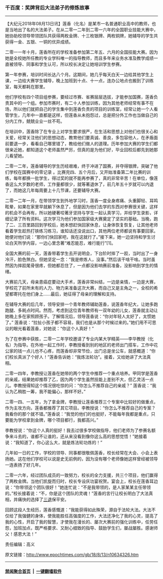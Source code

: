 ### 千百度：奖牌背后大法弟子的修炼故事
------------------------

<p>【大纪元2018年08月13日讯】莲香（化名）是某市一名普通职业高中的教师，也是当地出了名的大法弟子。在从二零一二年到二零一六年的全国职业技能大赛中，她协助校领导带领团队共获得两枚金牌、十三枚银牌、两枚铜牌，她辅导的学生共获得一金、五银、一铜的优异成绩。</p>
<p>二零一一年十月，莲香所在的学校准备参加第二年五、六月的全国技能大赛。因为她是全校她所任教的专业学科唯一的指导教师，而且多年来业务水准及教学成绩一直被领导、同事和学生认可，所以校长决定让她培训学生参赛。</p>
<p>第一年参赛，培训时间长达八个月。这期间，她几乎每天白天一边给其他学生上课，一边给大赛学生辅导，晚上加班到十点、十一点，连办公地点也搬到了训练室，每天都耗在那里。</p>
<p>他们学校有四个项目组参赛，要经过市赛、省赛层层选拔，才能参加国赛，莲香负责其中的一个组。参加市赛时，有二十人参加训练，因为其他老师经常有事不在场，所以他们就把自己的学生集中到莲香负责的项目的训练室，经常让她一个人看管学生，几年中一直都是这样，但莲香从未抱怨过，总是把分外工作也当做自己的分内工作，兢兢业业一丝不苟。</p>
<p>在培训中，莲香除了在专业上对学生要求很严，在生活和思想上对他们也很关心和关爱，经常关注他们的思想动态，教育他们要真诚、善良，多包容他人，在矛盾面前要退一步，看看自己哪里错了，教给他们做人的道理。历年参加大赛的学生们都很亲近她，都知道这个老师虽然严厉，但真的是为他们好，毕业回校后都先到她那儿看望她。</p>
<p>二零一二年，莲香辅导的学生历经艰难，终于冲进了国赛，并夺得银牌，突破了他们学校在国赛中的零记录 。比赛完四、五个月后，又开始准备第二年比赛的训练，每年都换一批学生，得过奖的就不能再参赛了，真的非常辛苦！在单位，像莲香这么大岁数的老师，工作量都很少，就等著退休了，前几年五十岁就可以内退了，而她这几年每周要上十几节课，还要辅导大赛。</p>
<p>二零一二年一月，在带领学生到外地学习时，莲香一度全身疼痛、头重脚轻、耳鸣眩晕，如果在家里早就躺下休息了，但是因为他们去学的东西对参赛很关键，这样的机会不会再有，所以她硬著咬著牙坚持与学生一起认真学习，并给学生录影，详细记录了所有资料。这次学习为他们参加国家级大赛奠定了坚实的基础。当晚，跑了二、三百里路回到学校后，她本想赶快回家休息，让身体恢复恢复，让其他老师看着学生趁热打铁练习练习，谁知话还没说出口，其他两位老师都说有事要回家。她便对他们说：“那你们快回家吧，我在这就行了。”接下来，她一边坚持和学生讨论白天所学内容，一边心里念著“难忍能忍，难行能行”[1]。</p>
<p>全国大赛的前一天，莲香带着学生去开说明会，下台阶时摔了一跤，当时出了一身冷汗，脸色煞白。但她坚定一念：“我是修炼人，没事。”然后该干啥干啥。当时虽然因为摔跤尾骨很疼，但她都忍住了，一点都没影响赛前准备，没影响到学生的情绪。</p>
<p>大赛前几天，母亲患癌症要动大手术，莲香非常纠结，一边是亲情，一边是大赛，学校花了前所未有的人力、物力来准备这次大赛，而自己又是主角之一，全校的希望都寄托在他们身上……最后，她征得了母亲的理解和支持。</p>
<p>在辅导大赛的后几年，领导安排一个青年教师辅助莲香，说莲香年纪大，让她多跑跑腿、多耗点时间。然而，考虑到这位青年教师有一双年幼的儿女，莲香就主动让她晚上多在家照顾孩子。了解情况后，领导莲香说：“你对年轻人太好了，太惯她了。” 莲香说：“拉扯小孩子都不容易，我们也是从那个时候过来的。”她们用不可思议的眼光看着莲香，对她说：“你这个人真好！”</p>
<p>为了在参赛中获胜，二零一二年学校邀请了专业内某大学精英——李华教授（化名）为指导。在外地一起工作时，李教授看到别的地区的老师出门搭车，工作中花公家的钱一点儿也不心疼，而莲香却非常节俭，出门总是坐公车，就感概道：“你们校长真派了个好人！”莲香告诉她：“我炼法轮功”。接着，又给她讲了大法真相。</p>
<p>二零一四年，李教授让莲香在她带的两个学生中推荐一个重点培养。甲同学是莲香的亲戚，结果她却推荐了乙，因为两个学生虽然技能上差别不大，但乙灵活一点儿。李教授得知这个情况很吃惊的问：“你怎么不推荐自己的亲戚？” 莲香说：“我认为乙稍胜一筹，我不能偏心，那样不好。”</p>
<p>二零一四、一五年，为了拿金牌，李教授让莲香推荐三个专案中比较好的做重点，作为主攻方向，莲香都推荐了其它项目。李教授说：“你怎么不推荐自己的专案？我看你的那个就不错。”莲香说：“我觉的他们的也挺好，不能每年我都是重点，只要能为学校拿到金牌，哪个项目都行，我都高兴。”</p>
<p>李教授说：“你这个人真的挺好！我去过很多学校做指导，他们老师为了参赛名额争来斗去的，谁都不让谁的，还从来没看到像你这么高的思想觉悟！”她接着说：“我知道了，你心这么大，就是炼法轮功炼的！”</p>
<p>几年如一日的工作，学校的领导、同事都很敬佩莲香，校长经常在大会、小会上表扬她。这在他们学校可以说是史无前例的，因为没有哪个老师像她这样曾经被领导一连表扬了好几年。</p>
<p>二零一六年，经过团队成员的一致努力，校长的全力支援，共三个项目，他们赢得了两枚金牌。当他们凯旋而归时，校长专设庆功宴祝贺。宴会上，校长在莲香耳边说：“你带领这个团队很好！”她连忙说：“不是我带领的，是人家某某主任带领的。”校长接着说：“不，你是这个团队的灵魂！”莲香的言行让校长明白了大法真相，并痛快的选择了<a href="http://www.epochtimes.com/gb/tag/%E4%B8%89%E9%80%80.html">三退</a>保平安。</p>
<p>回顾这段人生经历，莲香感慨道：“我能获得如此殊荣，源自于法轮大法。大法不仅给了我强健的身体，使我能胜任高强度的工作，大法还净化了我的心灵，提高了我的心性，开启了我的智慧，才使我在漫长的、屡次大赛前的强化训练中，任劳任怨，加班加点，既严格要求、又耐心细致的指导、鼓励学生们，屡战屡胜。感谢师父！感恩大法！”</p>
<p>责任编辑：高义</p>

原文链接：http://www.epochtimes.com/gb/18/8/13/n10634326.htm


------------------------
#### [禁闻聚合首页](https://github.com/gfw-breaker/banned-news/blob/master/README.md) &nbsp;|&nbsp;  [一键翻墙软件](https://github.com/gfw-breaker/nogfw/blob/master/README.md)
